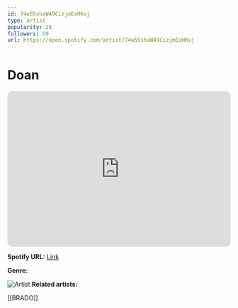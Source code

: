 ```yaml
---
id: 74w55shaW49CizjmExHKvj
type: artist
popularity: 28
followers: 59
url: https://open.spotify.com/artist/74w55shaW49CizjmExHKvj
---
```

# Doan

<iframe style="border-radius:12px" src="https://open.spotify.com/embed/artist/74w55shaW49CizjmExHKvj" width="100%" height="352" frameBorder="0" allowfullscreen="" allow="autoplay; clipboard-write; encrypted-media; fullscreen; picture-in-picture" loading="lazy"></iframe>

**Spotify URL:** [Link](https://open.spotify.com/artist/74w55shaW49CizjmExHKvj)

**Genre:** 

![Artist](https://i.scdn.co/image/ab6761610000e5eb67a73ef42a36ed68705955df)
**Related artists:**

[[BRADO]]
